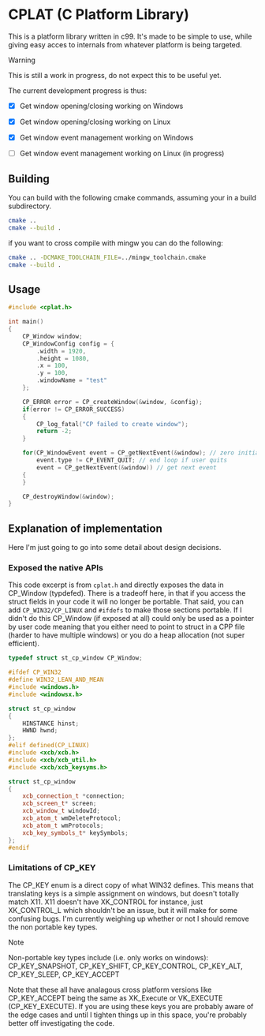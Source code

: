 # CPLAT (C Platform Library)
This is a platform library written in c99. It's made to be simple to use, while giving easy acces
to internals from whatever platform is being targeted.

> [!WARNING]
> This is still a work in progress, do not expect this to be useful yet.

The current development progress is thus:
- [x] Get window opening/closing working on Windows
- [x] Get window opening/closing working on Linux
- [x] Get window event management working on Windows
- [ ] Get window event management working on Linux (in progress)


## Building
You can build with the following cmake commands, assuming your in a 
build subdirectory.
```bash
cmake ..
cmake --build .
```
if you want to cross compile with mingw you can do the following:
```bash
cmake .. -DCMAKE_TOOLCHAIN_FILE=../mingw_toolchain.cmake
cmake --build .
```

## Usage
```CPP
#include <cplat.h>

int main()
{
    CP_Window window;
    CP_WindowConfig config = {
        .width = 1920,
        .height = 1080,
        .x = 100,
        .y = 100,
        .windowName = "test"
    };

    CP_ERROR error = CP_createWindow(&window, &config);
    if(error != CP_ERROR_SUCCESS)
    {
        CP_log_fatal("CP failed to create window");
        return -2;
    }

    for(CP_WindowEvent event = CP_getNextEvent(&window); // zero initialise
        event.type != CP_EVENT_QUIT; // end loop if user quits
        event = CP_getNextEvent(&window)) // get next event
    {
    }

    CP_destroyWindow(&window);
}
```

## Explanation of implementation
Here I'm just going to go into some detail about design decisions.

### Exposed the native APIs
This code excerpt is from `cplat.h` and directly exposes the data in CP_Window (typdefed).
There is a tradeoff here, in that if you access the struct fields in your code it will no longer
be portable. That said, you can add `CP_WIN32/CP_LINUX` and `#ifdefs` to make those sections portable.
If I didn't do this CP_Window (if exposed at all) could only be used as a pointer by user code meaning
that you either need to point to struct in a CPP file (harder to have multiple windows) or you do a
heap allocation (not super efficient).
```CPP
typedef struct st_cp_window CP_Window;

#ifdef CP_WIN32
#define WIN32_LEAN_AND_MEAN
#include <windows.h>
#include <windowsx.h>

struct st_cp_window
{
    HINSTANCE hinst;
    HWND hwnd;
};
#elif defined(CP_LINUX)
#include <xcb/xcb.h>
#include <xcb/xcb_util.h>
#include <xcb/xcb_keysyms.h>

struct st_cp_window
{
    xcb_connection_t *connection;
    xcb_screen_t* screen;
    xcb_window_t windowId;
    xcb_atom_t wmDeleteProtocol;
    xcb_atom_t wmProtocols;
    xcb_key_symbols_t* keySymbols;
};
#endif
```

### Limitations of CP_KEY
The CP_KEY enum is a direct copy of what WIN32 defines. This means that translating keys is a simple
assignment on windows, but doesn't totally match X11. X11 doesn't have XK_CONTROL for instance, just XK_CONTROL_L which shouldn't be an issue, but it will make for some confusing bugs. I'm currently
weighing up whether or not I should remove the non portable key types.

> [!NOTE]
> Non-portable key types include (i.e. only works on windows):
> CP_KEY_SNAPSHOT, CP_KEY_SHIFT, CP_KEY_CONTROL,
> CP_KEY_ALT, CP_KEY_SLEEP, CP_KEY_ACCEPT

Note that these all have analagous cross platform versions like 
CP_KEY_ACCEPT being the same as XK_Execute or 
VK_EXECUTE (CP_KEY_EXECUTE). If you are using these keys you
are probably aware of the edge cases and until I tighten things up
in this space, you're probably better off investigating the code.

